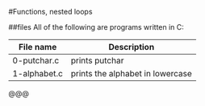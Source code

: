 #Functions, nested loops

##files
All of the following are programs written in C:

|File name | Description |
|--------- | ------------|
| 0-putchar.c | prints putchar |
| 1-alphabet.c | prints the alphabet in lowercase |
@@@
